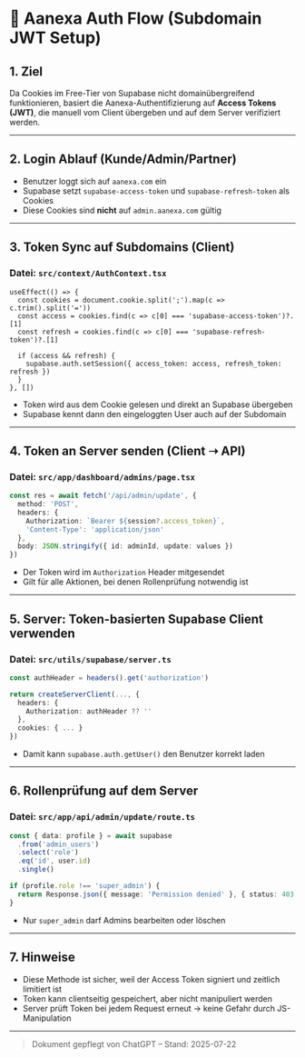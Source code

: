 # 🔐 Aanexa Auth Flow (Subdomain JWT Setup)

## 1. Ziel

Da Cookies im Free-Tier von Supabase nicht domainübergreifend funktionieren, basiert die Aanexa-Authentifizierung auf **Access Tokens (JWT)**, die manuell vom Client übergeben und auf dem Server verifiziert werden.

---

## 2. Login Ablauf (Kunde/Admin/Partner)

- Benutzer loggt sich auf `aanexa.com` ein
- Supabase setzt `supabase-access-token` und `supabase-refresh-token` als Cookies
- Diese Cookies sind **nicht** auf `admin.aanexa.com` gültig

---

## 3. Token Sync auf Subdomains (Client)

### Datei: `src/context/AuthContext.tsx`

```tsx
useEffect(() => {
  const cookies = document.cookie.split(';').map(c => c.trim().split('='))
  const access = cookies.find(c => c[0] === 'supabase-access-token')?.[1]
  const refresh = cookies.find(c => c[0] === 'supabase-refresh-token')?.[1]

  if (access && refresh) {
    supabase.auth.setSession({ access_token: access, refresh_token: refresh })
  }
}, [])
```

- Token wird aus dem Cookie gelesen und direkt an Supabase übergeben
- Supabase kennt dann den eingeloggten User auch auf der Subdomain

---

## 4. Token an Server senden (Client ➝ API)

### Datei: `src/app/dashboard/admins/page.tsx`

```ts
const res = await fetch('/api/admin/update', {
  method: 'POST',
  headers: {
    Authorization: `Bearer ${session?.access_token}`,
    'Content-Type': 'application/json'
  },
  body: JSON.stringify({ id: adminId, update: values })
})
```

- Der Token wird im `Authorization` Header mitgesendet
- Gilt für alle Aktionen, bei denen Rollenprüfung notwendig ist

---

## 5. Server: Token-basierten Supabase Client verwenden

### Datei: `src/utils/supabase/server.ts`

```ts
const authHeader = headers().get('authorization')

return createServerClient(..., {
  headers: {
    Authorization: authHeader ?? ''
  },
  cookies: { ... }
})
```

- Damit kann `supabase.auth.getUser()` den Benutzer korrekt laden

---

## 6. Rollenprüfung auf dem Server

### Datei: `src/app/api/admin/update/route.ts`

```ts
const { data: profile } = await supabase
  .from('admin_users')
  .select('role')
  .eq('id', user.id)
  .single()

if (profile.role !== 'super_admin') {
  return Response.json({ message: 'Permission denied' }, { status: 403 })
}
```

- Nur `super_admin` darf Admins bearbeiten oder löschen

---

## 7. Hinweise

- Diese Methode ist sicher, weil der Access Token signiert und zeitlich limitiert ist
- Token kann clientseitig gespeichert, aber nicht manipuliert werden
- Server prüft Token bei jedem Request erneut → keine Gefahr durch JS-Manipulation

---

> Dokument gepflegt von ChatGPT – Stand: 2025-07-22

